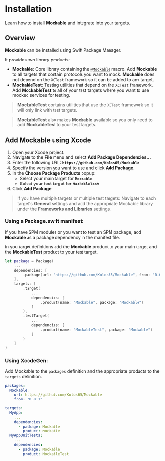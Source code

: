 # Installation

Learn how to install **Mockable** and integrate into your targets.

## Overview

**Mockable** can be installed using Swift Package Manager.

It provides two library products:
* **Mockable**: Core library containing the [`@Mockable`](https://kolos65.github.io/Mockable/documentation/mockable/mockable()) macro. Add **Mockable** to all targets that contain protocols you want to mock. **Mockable** does not depend on the `XCTest` framework so it can be added to any target.
* **MockableTest**: Testing utilities that depend on the `XCTest` framework. Add **MockableTest** to all of your test targets where you want to use mocked services for testing.

> **MockableTest** contains utilities that use the `XCTest` framework so it will only link with test targets. 

> **MockableTest** also makes **Mockable** available so you only need to add **MockableTest** to your test targets.

## Add **Mockable** using Xcode
1. Open your Xcode project.
2. Navigate to the **File** menu and select **Add Package Dependencies...**
3. Enter the following URL: **`https://github.com/Kolos65/Mockable`**
4. Specify the version you want to use and click **Add Package**.
5. In the **Choose Package Products** popup:
    * Select your main target for **`Mockable`**
    * Select your test target for **`MockableTest`**
6. Click **Add Package**

> If you have multiple targets or multiple test targets:
> Navigate to each target's **General** settings and add the appropriate Mockable library under the **Frameworks and Libraries** settings.

### Using a Package.swift manifest:
If you have SPM modules or you want to test an SPM package, add **Mockable** as a package dependency in the manifest file.

In you target definitions add the **Mockable** product to your main target and the **MockableTest** product to your test target.
```swift
let package = Package(
    ...
    dependencies: [
        .package(url: "https://github.com/Kolos65/Mockable", from: "0.0.1"),
    ],
    targets: [
        .target(
            ...
            dependencies: [
                .product(name: "Mockable", package: "Mockable")
            ]
        ),
        .testTarget(
            ...
            dependencies: [
                .product(name: "MockableTest", package: "Mockable")
            ]
        )
    ]
)
```

### Using XcodeGen:
Add Mockable to the `packages` definition and the appropriate products to the `targets` definition.
```yaml
packages:
  Mockable:
    url: https://github.com/Kolos65/Mockable
    from: "0.0.1"

targets:
  MyApp:
    ...
    dependencies:
      - package: Mockable
        product: Mockable
  MyAppUnitTests:
    ...
    dependencies:
      - package: Mockable
        product: MockableTest
        
```

